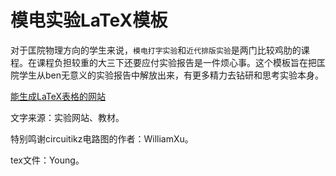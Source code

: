# 模电实验LaTeX模板

对于匡院物理方向的学生来说，``模电打字实验``和``近代排版实验``是两门比较鸡肋的课程。在课程负担较重的大三下还要应付实验报告是一件烦心事。这个模板旨在把匡院学生从ben无意义的实验报告中解放出来，有更多精力去钻研和思考实验本身。

[能生成LaTeX表格的网站](https://www.tablesgenerator.com/)

文字来源：实验网站、教材。

特别鸣谢circuitikz电路图的作者：WilliamXu。

tex文件：Young。
